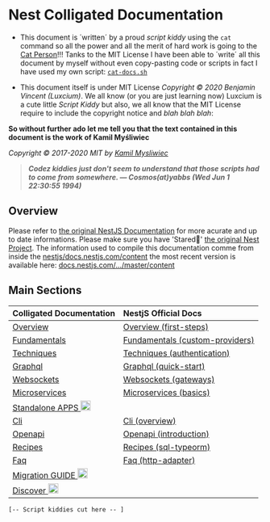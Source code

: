 
# Nest Colligated Documentation

 - This document is ´written´ by a proud *script kiddy* using the `cat` command so all the power and all the merit of hard work is going to the [Cat Person](https://github.com/kamilmysliwiec)!!! Tanks to the MIT License I have been able to ´write´ all this document by myself without even copy-pasting code or scripts in fact I have used my own script: [`cat-docs.sh`](https://github.com/Luxcium/nestjs-colligated-docs/blob/master/cat-docs.sh)

 - This document itself is under MIT License *Copyright © 2020 Benjamin Vincent (Luxcium)*. We all know (or you are just learning now) Luxcium is a cute little *Script Kiddy* but also, we all know that the MIT License require to include the copyright notice and *blah blah blah*:

**So without further ado let me tell you that the text contained in this document is the work of Kamil Myśliwiec**

*Copyright © 2017-2020 MIT by [Kamil Mysliwiec](http://kamilmysliwiec.com)*

> ***Codez kiddies just don't seem to understand that those scripts had to come from somewhere. ― Cosmos(at)yabbs (Wed Jun 1 22:30:55 1994)***

## Overview

Please refer to [the original NestJS Documentation](https://docs.nestjs.com/) for more acurate and up to date informations. Please make sure you have 'Stared🌟' [the original Nest Project](https://github.com/nestjs/nest/stargazers). The information used to compile this documentation comme from inside the [nestjs/docs.nestjs.com/content](https://github.com/nestjs/docs.nestjs.com/tree/58e409ba73974842d5a956cdeccdb89b382eccfc/content) the most recent version is available here: [docs.nestjs.com/.../master/content](https://github.com/nestjs/docs.nestjs.com/tree/master/content)

## Main Sections

Colligated Documentation |  NestjS Official Docs
:---|:---
  [Overview](./Overview.md) |  [Overview (first-steps)](https://docs.nestjs.com/first-steps)
  [Fundamentals](./Fundamentals.md) |  [Fundamentals (custom-providers)](https://docs.nestjs.com/fundamentals/custom-providers)
  [Techniques](./Techniques.md) |  [Techniques (authentication)](https://docs.nestjs.com/techniques/authentication)
  [Graphql](./Graphql.md) |  [Graphql (quick-start)](https://docs.nestjs.com/graphql/quick-start)
  [Websockets](./Websockets.md) |  [Websockets (gateways)](https://docs.nestjs.com/websockets/gateways)
  [Microservices](./Microservices.md) |  [Microservices (basics)](https://docs.nestjs.com/microservices/basics)
  [Standalone APPS <img src="https://nestjs.com/img/logo-small.svg"  width="20" alt="Nest Logo" /> ](https://docs.nestjs.com/standalone-applications) |
  [Cli](./Cli.md) |  [Cli (overview)](https://docs.nestjs.com/cli/overview)
  [Openapi](./Openapi.md) |  [Openapi (introduction)](https://docs.nestjs.com/openapi/introduction)
  [Recipes](./Recipes.md) |  [Recipes (sql-typeorm)](https://docs.nestjs.com/recipes/sql-typeorm)
  [Faq](./Faq.md) |  [Faq (http-adapter)](https://docs.nestjs.com/faq/http-adapter)
  [Migration GUIDE <img src="https://nestjs.com/img/logo-small.svg"  width="20" alt="Nest Logo" /> ](https://docs.nestjs.com/migration-guide) |
  [Discover <img src="https://nestjs.com/img/logo-small.svg"  width="20" alt="Nest Logo" /> ](https://docs.nestjs.com/discover/companies) |






`[-- Script kiddies cut here -- ]`
